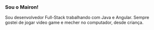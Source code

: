 ### Sou o Mairon!

Sou desenvolvedor Full-Stack trabalhando com Java e Angular.
Sempre gostei de jogar video game e mecher no computador, desde criança.